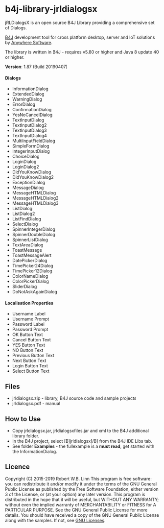# b4j-library-jrldialogsx
jRLDialogsX is an open source B4J Library providing a comprehensive set of Dialogs.

[B4J](https://www.b4x.com/b4j.html) development tool for cross platform desktop, server and IoT solutions by [Anywhere Software](https://www.b4x.com).

The library is written in B4J - requires v5.80 or higher and Java 8 update 40 or higher.

__Version__: 1.87 (Build 20190407)

#### Dialogs
* InformationDialog
* ExtendedDialog	
* WarningDialog	
* ErrorDialog	
* ConfirmationDialog	
* YesNoCancelDialog	
* TextInputDialog	
* TextInputDialog2	
* TextInputDialog3	
* TextInputDialog4	
* MultiInputFieldDialog	
* SimpleFormDialog	
* IntegerInputDialog	
* ChoiceDialog	
* LoginDialog	
* LoginDialog2	
* DidYouKnowDialog	
* DidYouKnowDialog2	
* ExceptionDialog	
* MessageDialog	
* MessageHTMLDialog	
* MessageHTMLDialog2	
* MessageHTMLDialog3	
* ListDialog	
* ListDialog2	
* ListFindDialog	
* SelectDialog	
* SpinnerIntegerDialog	
* SpinnerDoubleDialog	
* SpinnerListDialog	
* TextAreaDialog	
* ToastMessage	
* ToastMessageAlert	
* DatePickerDialog	
* TimePicker24Dialog	
* TimePicker12Dialog	
* ColorNameDialog	
* ColorPickerDialog	
* SliderDialog	
* DoNotAskAgainDialog	

#### Localisation Properties	
* Username Label	
* Username Prompt	
* Password Label	
* Password Prompt	
* OK Button Text	
* Cancel Button Text	
* YES Button Text	
* NO Button Text	
* Previous Button Text	
* Next Button Text	
* Login Button Text	
* Select Button Text

## Files
* jrldialogsx.zip - library, B4J source code and sample projects
* jrldialogsx.pdf - manual

## How to Use
* Copy jrldialogsx.jar, jrldialogsxfiles.jar and xml to the B4J additional library folder.
* In the B4J project, select [B]jrldialogsx[/B] from the B4J IDE Libs tab.
* See folder __Examples__ - the fullexample is a __must read__, get started with the InformationDialog.

## Licence
Copyright (C) 2015-2019  Robert W.B. Linn
This program is free software: you can redistribute it and/or modify it under the terms of the GNU General Public License as published by
the Free Software Foundation, either version 3 of the License, or (at your option) any later version.
This program is distributed in the hope that it will be useful, but WITHOUT ANY WARRANTY; without even the implied warranty of
MERCHANTABILITY or FITNESS for A PARTICULAR PURPOSE.  See the GNU General Public License for more details.
You should have received a copy of the GNU General Public License along with the samples.  If not, see [GNU Licenses](http://www.gnu.org/licenses/).

